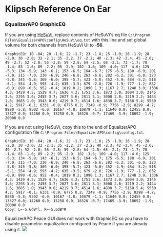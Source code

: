 # Klipsch Reference On Ear
### EqualizerAPO GraphicEQ
If you are using [HeSuVi](https://sourceforge.net/projects/hesuvi/), replace contents of HeSuVi's eq file `C:\Program Files\EqualizerAPO\config\HeSuVi\eq.txt` with this line and set global volume for both channels from HeSuVi UI to **-56**.
```
GraphicEQ: 10 -84; 20 -1.6; 22 -1.7; 23 -1.8; 25 -1.9; 26 -1.9; 28 -2.0; 30 -2.0; 32 -2.1; 35 -2.2; 37 -2.2; 40 -2.3; 42 -2.4; 45 -2.6; 49 -2.7; 52 -2.8; 56 -2.8; 59 -2.8; 64 -2.5; 68 -2.1; 73 -1.7; 78 -1.4; 83 -1.6; 89 -2.2; 95 -2.9; 102 -3.6; 109 -4.0; 117 -4.6; 125 -5.3; 134 -5.9; 143 -6.1; 153 -6.5; 164 -6.7; 175 -6.5; 188 -6.9; 201 -7.0; 215 -7.0; 230 -6.9; 246 -6.8; 263 -6.6; 282 -6.2; 301 -6.0; 323 -5.8; 345 -5.8; 369 -6.0; 395 -5.7; 423 -5.0; 452 -4.9; 484 -5.2; 518 -5.1; 554 -4.9; 593 -4.2; 635 -3.5; 679 -2.8; 726 -1.9; 777 -1.2; 832 -0.9; 890 -0.6; 952 -0.4; 1019 0.2; 1090 1.3; 1167 2.7; 1248 3.9; 1336 4.3; 1429 4.5; 1529 4.7; 1636 4.3; 1751 3.6; 1873 3.0; 2004 3.0; 2145 3.6; 2295 3.6; 2455 3.7; 2627 3.6; 2811 3.1; 3008 2.8; 3219 2.2; 3444 1.6; 3685 1.0; 3943 0.6; 4219 0.7; 4514 1.6; 4830 3.7; 5168 5.4; 5530 4.2; 5917 -0.1; 6331 -0.9; 6775 0.2; 7249 -0.9; 7756 -2.9; 8299 -4.7; 8880 -5.8; 9502 -6.0; 10167 -4.8; 10879 -1.1; 11640 0.0; 12455 0.0; 13327 0.0; 14260 0.0; 15258 0.0; 16326 -0.7; 17469 -3.9; 18692 -1.9; 20000 0.0
```
If you are not using HeSuVi, copy this to the end of EqualizerAPO configuration file `C:\Program Files\EqualizerAPO\config\config.txt`.
```
GraphicEQ: 10 -84; 20 -1.6; 22 -1.7; 23 -1.8; 25 -1.9; 26 -1.9; 28 -2.0; 30 -2.0; 32 -2.1; 35 -2.2; 37 -2.2; 40 -2.3; 42 -2.4; 45 -2.6; 49 -2.7; 52 -2.8; 56 -2.8; 59 -2.8; 64 -2.5; 68 -2.1; 73 -1.7; 78 -1.4; 83 -1.6; 89 -2.2; 95 -2.9; 102 -3.6; 109 -4.0; 117 -4.6; 125 -5.3; 134 -5.9; 143 -6.1; 153 -6.5; 164 -6.7; 175 -6.5; 188 -6.9; 201 -7.0; 215 -7.0; 230 -6.9; 246 -6.8; 263 -6.6; 282 -6.2; 301 -6.0; 323 -5.8; 345 -5.8; 369 -6.0; 395 -5.7; 423 -5.0; 452 -4.9; 484 -5.2; 518 -5.1; 554 -4.9; 593 -4.2; 635 -3.5; 679 -2.8; 726 -1.9; 777 -1.2; 832 -0.9; 890 -0.6; 952 -0.4; 1019 0.2; 1090 1.3; 1167 2.7; 1248 3.9; 1336 4.3; 1429 4.5; 1529 4.7; 1636 4.3; 1751 3.6; 1873 3.0; 2004 3.0; 2145 3.6; 2295 3.6; 2455 3.7; 2627 3.6; 2811 3.1; 3008 2.8; 3219 2.2; 3444 1.6; 3685 1.0; 3943 0.6; 4219 0.7; 4514 1.6; 4830 3.7; 5168 5.4; 5530 4.2; 5917 -0.1; 6331 -0.9; 6775 0.2; 7249 -0.9; 7756 -2.9; 8299 -4.7; 8880 -5.8; 9502 -6.0; 10167 -4.8; 10879 -1.1; 11640 0.0; 12455 0.0; 13327 0.0; 14260 0.0; 15258 0.0; 16326 -0.7; 17469 -3.9; 18692 -1.9; 20000 0.0
Copy: L=-5.6dB*l, R=-5.6dB*R
```
EqualizerAPO Peace GUI does not work with GraphicEQ so you have to disable parametric equalization configured by Peace if you are already using it.
![](https://raw.githubusercontent.com/jaakkopasanen/AutoEq/master/results/Sonoma%20Model%20One/innerfidelity/onear/Klipsch%20Reference%20On%20Ear/Klipsch%20Reference%20On%20Ear.png)
